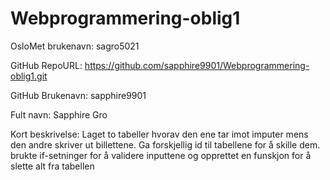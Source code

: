 # Webprogrammering-oblig1

OsloMet brukenavn: sagro5021

GitHub RepoURL: https://github.com/sapphire9901/Webprogrammering-oblig1.git

GitHub Brukenavn: sapphire9901

Fult navn: Sapphire Gro

Kort beskrivelse: 
Laget to tabeller hvorav den ene tar imot imputer mens den andre skriver ut billettene.
Ga forskjellig id til tabellene for å skille dem.
brukte if-setninger for å validere inputtene og opprettet en funskjon for å slette alt fra tabellen


